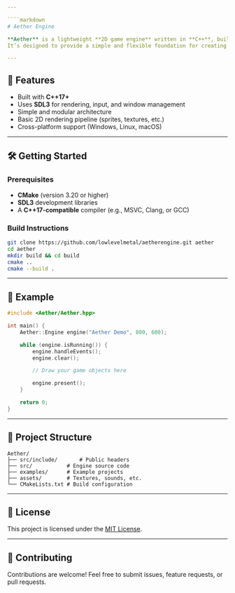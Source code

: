```yaml
---

````markdown
# Aether Engine

**Aether** is a lightweight **2D game engine** written in **C++**, built on top of **SDL3**.  
It’s designed to provide a simple and flexible foundation for creating 2D games.

---
```


## 🚀 Features

- Built with **C++17+**
- Uses **SDL3** for rendering, input, and window management
- Simple and modular architecture
- Basic 2D rendering pipeline (sprites, textures, etc.)
- Cross-platform support (Windows, Linux, macOS)

---

## 🛠️ Getting Started

### Prerequisites
- **CMake** (version 3.20 or higher)
- **SDL3** development libraries
- A **C++17-compatible** compiler (e.g., MSVC, Clang, or GCC)

### Build Instructions

```bash
git clone https://github.com/lowlevelmetal/aetherengine.git aether
cd aether
mkdir build && cd build
cmake ..
cmake --build .
````

---

## 🧩 Example

```cpp
#include <Aether/Aether.hpp>

int main() {
    Aether::Engine engine("Aether Demo", 800, 600);

    while (engine.isRunning()) {
        engine.handleEvents();
        engine.clear();

        // Draw your game objects here

        engine.present();
    }

    return 0;
}
```

---

## 📂 Project Structure

```
Aether/
├── src/include/       # Public headers
├── src/           # Engine source code
├── examples/      # Example projects
├── assets/        # Textures, sounds, etc.
└── CMakeLists.txt # Build configuration
```

---

## 📜 License

This project is licensed under the [MIT License](LICENSE).

---

## 💬 Contributing

Contributions are welcome!
Feel free to submit issues, feature requests, or pull requests.
